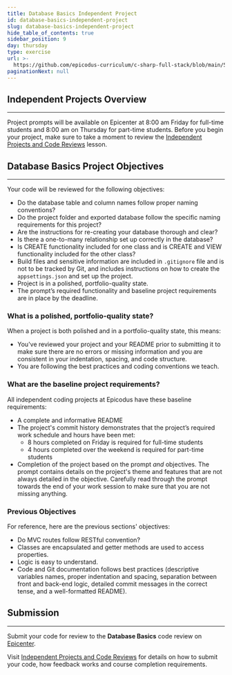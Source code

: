 ```yaml
---
title: Database Basics Independent Project
id: database-basics-independent-project
slug: database-basics-independent-project
hide_table_of_contents: true
sidebar_position: 9
day: thursday
type: exercise
url: >-
  https://github.com/epicodus-curriculum/c-sharp-full-stack/blob/main/5a_database_basics_independent_project_old.md
paginationNext: null
---
```


## Independent Projects Overview
---

Project prompts will be available on Epicenter at 8:00 am Friday for full-time students and 8:00 am on Thursday for part-time students. Before you begin your project, make sure to take a moment to review the [Independent Projects and Code Reviews](https://new.learnhowtoprogram.com/pre-work/getting-started-at-epicodus/independent-projects-and-code-reviews) lesson.

## Database Basics Project Objectives
---

Your code will be reviewed for the following objectives:

* Do the database table and column names follow proper naming conventions? 
* Do the project folder and exported database follow the specific naming requirements for this project?
* Are the instructions for re-creating your database thorough and clear?
* Is there a one-to-many relationship set up correctly in the database?
* Is CREATE functionality included for one class and is CREATE and VIEW functionality included for the other class?
* Build files and sensitive information are included in `.gitignore` file and is not to be tracked by Git, and includes instructions on how to create the `appsettings.json` and set up the project.
* Project is in a polished, portfolio-quality state.
* The prompt’s required functionality and baseline project requirements are in place by the deadline.

### What is a polished, portfolio-quality state?
When a project is both polished and in a portfolio-quality state, this means:

* You've reviewed your project and your README prior to submitting it to make sure there are no errors or missing information and you are consistent in your indentation, spacing, and code structure. 
* You are following the best practices and coding conventions we teach.

### What are the baseline project requirements?
All independent coding projects at Epicodus have these baseline requirements:

* A complete and informative README
* The project's commit history demonstrates that the project’s required work schedule and hours have been met:
  * 8 hours completed on Friday is required for full-time students
  * 4 hours completed over the weekend is required for part-time students
* Completion of the project based on the prompt _and_ objectives. The prompt contains details on the project's theme and features that are not always detailed in the objective. Carefully read through the prompt towards the end of your work session to make sure that you are not missing anything.

### Previous Objectives

For reference, here are the previous sections' objectives:

* Do MVC routes follow RESTful convention?
* Classes are encapsulated and getter methods are used to access properties.
* Logic is easy to understand.
* Code and Git documentation follows best practices (descriptive variables names, proper indentation and spacing, separation between front and back-end logic, detailed commit messages in the correct tense, and a well-formatted README).

## Submission
---

Submit your code for review to the **Database Basics** code review on [Epicenter](https://epicenter.epicodus.com/).

Visit [Independent Projects and Code Reviews](https://new.learnhowtoprogram.com/pre-work/getting-started-at-epicodus/independent-projects-and-code-reviews) for details on how to submit your code, how feedback works and course completion requirements.
